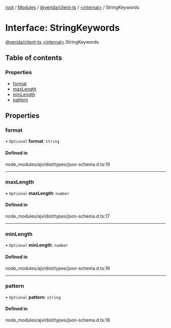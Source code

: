 [root](../README.md) / [Modules](../modules.md) / [@verida/client-ts](../modules/verida_client_ts.md) / [<internal\>](../modules/verida_client_ts._internal_.md) / StringKeywords

# Interface: StringKeywords

[@verida/client-ts](../modules/verida_client_ts.md).[<internal\>](../modules/verida_client_ts._internal_.md).StringKeywords

## Table of contents

### Properties

- [format](verida_client_ts._internal_.StringKeywords.md#format)
- [maxLength](verida_client_ts._internal_.StringKeywords.md#maxlength)
- [minLength](verida_client_ts._internal_.StringKeywords.md#minlength)
- [pattern](verida_client_ts._internal_.StringKeywords.md#pattern)

## Properties

### format

• `Optional` **format**: `string`

#### Defined in

node_modules/ajv/dist/types/json-schema.d.ts:19

___

### maxLength

• `Optional` **maxLength**: `number`

#### Defined in

node_modules/ajv/dist/types/json-schema.d.ts:17

___

### minLength

• `Optional` **minLength**: `number`

#### Defined in

node_modules/ajv/dist/types/json-schema.d.ts:16

___

### pattern

• `Optional` **pattern**: `string`

#### Defined in

node_modules/ajv/dist/types/json-schema.d.ts:18
